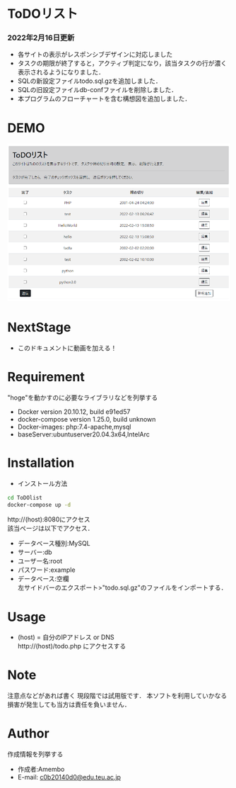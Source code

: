 <h1>ToDOリスト</h1>
<h3>2022年2月16日更新</h3>
<ul>
    <li>各サイトの表示がレスポンシブデザインに対応しました</li>
    <li>タスクの期限が終了すると，アクティブ判定になり，該当タスクの行が濃く表示されるようになりました．</li>
    <li>SQLの新設定ファイルtodo.sql.gzを追加しました．</li>
    <li>SQLの旧設定ファイルdb-confファイルを削除しました．</li>
    <li>本プログラムのフローチャートを含む構想図を追加しました．</li>
</ul>

# DEMO
![ホーム画面](/img/demo.png)

 
# NextStage

* このドキュメントに動画を加える！ 


# Requirement

"hoge"を動かすのに必要なライブラリなどを列挙する
 
* Docker version 20.10.12, build e91ed57
* docker-compose version 1.25.0, build unknown
* Docker-images:
    php:7.4-apache,mysql
* baseServer:ubuntuserver20.04.3x64,IntelArc
 
# Installation
* インストール方法

```bash
cd ToDOlist
docker-compose up -d
```
http://(host):8080にアクセス<br>
該当ページは以下でアクセス．
* データベース種別:MySQL
* サーバー:db
* ユーザー名:root
* パスワード:example
* データベース:空欄<br>
左サイドバーのエクスポート>"todo.sql.gz"のファイルをインポートする．


 
# Usage
* (host) = 自分のIPアドレス or DNS <br>
http://(host)/todo.php
にアクセスする
# Note
 
注意点などがあれば書く
現段階では試用版です．
本ソフトを利用していかなる損害が発生しても当方は責任を負いません．
 
# Author
 
作成情報を列挙する
 
* 作成者:Amembo
* E-mail:
c0b20140d0@edu.teu.ac.jp 
